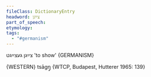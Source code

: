 ```yaml
---
fileClass: DictionaryEntry
headword: צײַגן
part_of_speech: 
etymology: 
tags:
  - "#germanism"
---
```

צײַגן
געצײַגט
'to show'
{GERMANISM}

{WESTERN}
tsāgŋ̥ {WTCP, Budapest, Hutterer 1965: 139}
